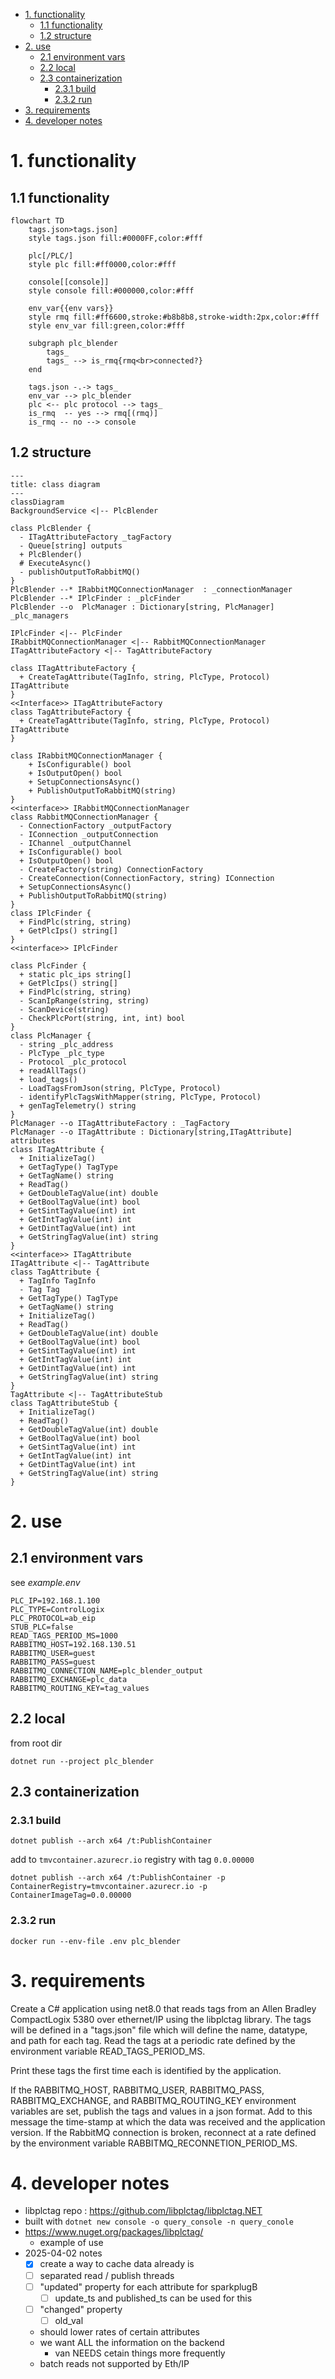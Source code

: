 - [1. functionality](#1-functionality)
  - [1.1 functionality](#11-functionality)
  - [1.2 structure](#12-structure)
- [2. use](#2-use)
  - [2.1 environment vars](#21-environment-vars)
  - [2.2 local](#22-local)
  - [2.3 containerization](#23-containerization)
      - [2.3.1 build](#231-build)
      - [2.3.2 run](#232-run)
- [3. requirements](#3-requirements)
- [4. developer notes](#4-developer-notes)

# 1. functionality
## 1.1 functionality
``` mermaid
flowchart TD
    tags.json>tags.json]
    style tags.json fill:#0000FF,color:#fff

    plc[/PLC/]
    style plc fill:#ff0000,color:#fff

    console[[console]]
    style console fill:#000000,color:#fff

    env_var{{env vars}}
    style rmq fill:#ff6600,stroke:#b8b8b8,stroke-width:2px,color:#fff
    style env_var fill:green,color:#fff

    subgraph plc_blender
        tags_
        tags_ --> is_rmq{rmq<br>connected?}
    end

    tags.json -.-> tags_
    env_var --> plc_blender
    plc <-- plc protocol --> tags_
    is_rmq  -- yes --> rmq[(rmq)]
    is_rmq -- no --> console
```

## 1.2 structure
```mermaid
---
title: class diagram
---
classDiagram
BackgroundService <|-- PlcBlender

class PlcBlender {
  - ITagAttributeFactory _tagFactory
  - Queue[string] outputs
  + PlcBlender()
  # ExecuteAsync()
  - publishOutputToRabbitMQ()
} 
PlcBlender --* IRabbitMQConnectionManager  : _connectionManager
PlcBlender --* IPlcFinder : _plcFinder 
PlcBlender --o  PlcManager : Dictionary[string, PlcManager] _plc_managers

IPlcFinder <|-- PlcFinder
IRabbitMQConnectionManager <|-- RabbitMQConnectionManager
ITagAttributeFactory <|-- TagAttributeFactory

class ITagAttributeFactory {
  + CreateTagAttribute(TagInfo, string, PlcType, Protocol) ITagAttribute 
}
<<Interface>> ITagAttributeFactory
class TagAttributeFactory {
  + CreateTagAttribute(TagInfo, string, PlcType, Protocol) ITagAttribute
}

class IRabbitMQConnectionManager {
    + IsConfigurable() bool
    + IsOutputOpen() bool
    + SetupConnectionsAsync()
    + PublishOutputToRabbitMQ(string)
}
<<interface>> IRabbitMQConnectionManager
class RabbitMQConnectionManager {
  - ConnectionFactory _outputFactory
  - IConnection _outputConnection
  - IChannel _outputChannel
  + IsConfigurable() bool
  + IsOutputOpen() bool
  - CreateFactory(string) ConnectionFactory
  - CreateConnection(ConnectionFactory, string) IConnection
  + SetupConnectionsAsync()
  + PublishOutputToRabbitMQ(string)
}
class IPlcFinder {
  + FindPlc(string, string)
  + GetPlcIps() string[]
}
<<interface>> IPlcFinder

class PlcFinder {
  + static plc_ips string[]
  + GetPlcIps() string[]
  + FindPlc(string, string)
  - ScanIpRange(string, string)
  - ScanDevice(string)
  - CheckPlcPort(string, int, int) bool
}
class PlcManager {
  - string _plc_address
  - PlcType _plc_type
  - Protocol _plc_protocol
  + readAllTags()
  + load_tags()
  - LoadTagsFromJson(string, PlcType, Protocol)
  - identifyPlcTagsWithMapper(string, PlcType, Protocol)
  + genTagTelemetry() string
}
PlcManager --o ITagAttributeFactory : _TagFactory
PlcManager --o ITagAttribute : Dictionary[string,ITagAttribute] attributes
class ITagAttribute {
  + InitializeTag()
  + GetTagType() TagType
  + GetTagName() string
  + ReadTag()
  + GetDoubleTagValue(int) double
  + GetBoolTagValue(int) bool
  + GetSintTagValue(int) int
  + GetIntTagValue(int) int
  + GetDintTagValue(int) int
  + GetStringTagValue(int) string
}
<<interface>> ITagAttribute
ITagAttribute <|-- TagAttribute
class TagAttribute {
  + TagInfo TagInfo
  - Tag Tag
  + GetTagType() TagType
  + GetTagName() string
  + InitializeTag()
  + ReadTag()
  + GetDoubleTagValue(int) double
  + GetBoolTagValue(int) bool
  + GetSintTagValue(int) int
  + GetIntTagValue(int) int
  + GetDintTagValue(int) int
  + GetStringTagValue(int) string
}
TagAttribute <|-- TagAttributeStub
class TagAttributeStub {
  + InitializeTag()
  + ReadTag()
  + GetDoubleTagValue(int) double
  + GetBoolTagValue(int) bool
  + GetSintTagValue(int) int
  + GetIntTagValue(int) int
  + GetDintTagValue(int) int
  + GetStringTagValue(int) string
}
```

# 2. use

## 2.1 environment vars
see *example.env*
```
PLC_IP=192.168.1.100
PLC_TYPE=ControlLogix
PLC_PROTOCOL=ab_eip
STUB_PLC=false
READ_TAGS_PERIOD_MS=1000
RABBITMQ_HOST=192.168.130.51
RABBITMQ_USER=guest
RABBITMQ_PASS=guest
RABBITMQ_CONNECTION_NAME=plc_blender_output
RABBITMQ_EXCHANGE=plc_data
RABBITMQ_ROUTING_KEY=tag_values
```

## 2.2 local
from root dir
```
dotnet run --project plc_blender
```

## 2.3 containerization
### 2.3.1 build
```
dotnet publish --arch x64 /t:PublishContainer
```

add to `tmvcontainer.azurecr.io` registry with tag `0.0.00000`
```
dotnet publish --arch x64 /t:PublishContainer -p ContainerRegistry=tmvcontainer.azurecr.io -p ContainerImageTag=0.0.00000
```

###  2.3.2 run
```
docker run --env-file .env plc_blender
```

# 3. requirements
Create a C# application using net8.0 that reads tags from an Allen Bradley CompactLogix 5380 over ethernet/IP using the libplctag library.  The tags will be defined in a "tags.json" file which will define the name, datatype, and path for each tag.  Read the tags at a periodic rate defined by the environment variable READ_TAGS_PERIOD_MS.

Print these tags the first time each is identified by the application.

If the RABBITMQ_HOST, RABBITMQ_USER, RABBITMQ_PASS, RABBITMQ_EXCHANGE, and RABBITMQ_ROUTING_KEY environment variables are set, publish the tags and values in a json format.  Add to this message the time-stamp at which the data was received and the application version.  If the RabbitMQ connection is broken, reconnect at a rate defined by the environment variable RABBITMQ_RECONNETION_PERIOD_MS.


# 4. developer notes
- libplctag repo : https://github.com/libplctag/libplctag.NET
- built with `dotnet new console -o query_console -n query_conole`
- https://www.nuget.org/packages/libplctag/
  - example of use
- 2025-04-02 notes
  - [x] create a way to cache data already is
  - [ ] separated read / publish threads
  - [ ] "updated" property for each attribute for sparkplugB
    - [ ] update_ts and published_ts can be used for this
  - [ ] "changed" property
    - [ ] old_val
  - should lower rates of certain attributes
  - we want ALL the information on the backend
    -  van NEEDS cetain things more frequently
  - batch reads not supported by Eth/IP
